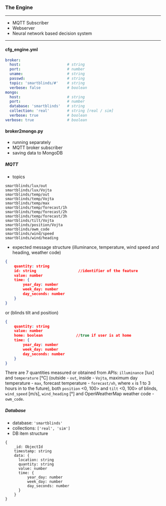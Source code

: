 ### The Engine
---
- MQTT Subscriber 
- Webserver
- Neural network based decision system
---
#### cfg_engine.yml
```yaml
broker:
  host:                     # string
  port:                     # number
  uname:                    # string
  passwd:                   # string
  topic: 'smartblinds/#'    # string
  verbose: false            # boolean
mongo:
  host:                     # string
  port:                     # number
  database: 'smartblinds'   # string
  collection: 'real'        # string [real / sim]
  verbose: true             # boolean
verbose: true               # boolean
```
#### broker2mongo.py
- running separately
- MQTT broker subscriber
- saving data to MongoDB

##### MQTT
- topics
```
smartblinds/lux/out
smartblinds/lux/Vojta
smartblinds/temp/out
smartblinds/temp/Vojta
smartblinds/temp/max
smartblinds/temp/forecast/1h
smartblinds/temp/forecast/2h
smartblinds/temp/forecast/3h
smartblinds/tilt/Vojta
smartblinds/position/Vojta
smartblinds/owm_code
smartblinds/wind/speed
smartblinds/wind/heading
```
- expected message structure (illuminance, temperature, wind speed and heading, weather code)
```json
{
    quantity: string
    id: string                   //identifier of the feature
    value: number
    time: {
        year_day: number
        week_day: number
        day_seconds: number
    }
}
```
or (blinds tilt and position)
```json
{
    quantity: string
    value: number
    home: boolean               //true if user is at home
    time: {
        year_day: number
        week_day: number
        day_seconds: number
    }
}
```
There are 7 quantities measured or obtained from APIs: ```illuminance``` [lux] and ```temperature``` [°C] (outside - ```out```, inside - ```Vojta```, maximum day temperature - ```max```, forecast temperature - ```forecast/xh```, where ```x``` is 1 to 3 hours in to the future), both ```position``` <0, 100> and ```tilt``` <0, 100> of blinds, ```wind_speed``` [m/s], ```wind_heading``` [°] and OpenWeatherMap weather code - ```owm_code```.
##### Database
- database: ```'smartblinds'```
- collections: ```['real', 'sim']```
- DB item structure
```
{
    _id: ObjectId
    timestamp: string
    data: {
      location: string
      quantity: string
      value: number
      time: {
          year_day: number
          week_day: number
          day_seconds: number
      }
    }
}
```